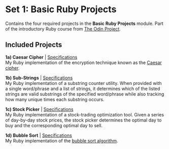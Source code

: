 # Set 1: Basic Ruby Projects

Contains the four required projects in the **Basic Ruby Projects** module. Part of the introductory Ruby course from [The Odin Project](https://www.theodinproject.com).

## Included Projects

**1a) Caesar Cipher** | [Specifications](https://www.theodinproject.com/lessons/ruby-caesar-cipher)  
My Ruby implementation of the encryption technique known as the [Caesar cipher](https://en.wikipedia.org/wiki/Caesar_cipher).

**1b) Sub-Strings** | [Specifications](https://www.theodinproject.com/lessons/ruby-sub-strings)  
My Ruby implementation of a substring counter utility. When provided with a single word/phrase and a list of strings, it determines which of the listed strings are valid substrings of the specified word/phrase while also tracking how many unique times each substring occurs.

**1c) Stock Picker** | [Specifications](https://www.theodinproject.com/lessons/ruby-stock-picker)  
My Ruby implementation of a stock-trading optimization tool. Given a series of day-by-day stock prices, the stock picker determines the optimal day to buy and the corresponding optimal day to sell.

**1d) Bubble Sort** | [Specifications](https://www.theodinproject.com/lessons/ruby-bubble-sort)  
My Ruby implementation of the [bubble sort algorithm](http://en.wikipedia.org/wiki/Bubble_sort).